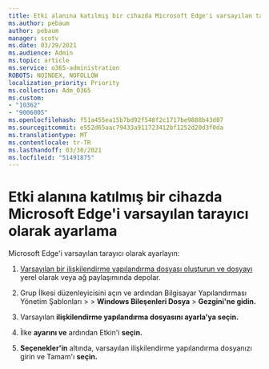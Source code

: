 ```yaml
---
title: Etki alanına katılmış bir cihazda Microsoft Edge'i varsayılan tarayıcı olarak ayarlama
ms.author: pebaum
author: pebaum
manager: scotv
ms.date: 03/29/2021
ms.audience: Admin
ms.topic: article
ms.service: o365-administration
ROBOTS: NOINDEX, NOFOLLOW
localization_priority: Priority
ms.collection: Adm_O365
ms.custom:
- "10362"
- "9006005"
ms.openlocfilehash: f51a455ea15b7bd92f548f2c1717be9888b43d07
ms.sourcegitcommit: e552d65aac79433a911723412bf1252d20d3f0da
ms.translationtype: MT
ms.contentlocale: tr-TR
ms.lasthandoff: 03/30/2021
ms.locfileid: "51491875"
---
```

# <a name="set-microsoft-edge-as-the-default-browser-on-a-domain-joined-device"></a>Etki alanına katılmış bir cihazda Microsoft Edge'i varsayılan tarayıcı olarak ayarlama

Microsoft Edge'i varsayılan tarayıcı olarak ayarlayın: 

1. [Varsayılan bir ilişkilendirme yapılandırma dosyası oluşturun ve dosyayı](https://go.microsoft.com/fwlink/?linkid=2132437) yerel olarak veya ağ paylaşımında depolar.

1. Grup İlkesi düzenleyicisini açın ve ardından Bilgisayar Yapılandırması Yönetim Şablonları  >    >  **Windows Bileşenleri Dosya**  >  **Gezgini'ne gidin.**

1. Varsayılan **ilişkilendirme yapılandırma dosyasını ayarla'ya seçin.**

1. İlke **ayarını ve** ardından Etkin'i **seçin.**

1. **Seçenekler'in** altında, varsayılan ilişkilendirme yapılandırma dosyanızı girin ve Tamam'ı **seçin.**
